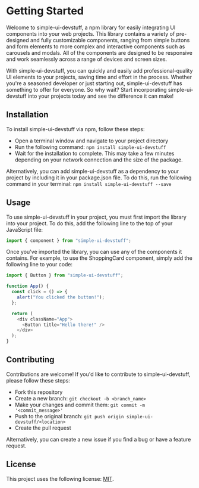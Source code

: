 # Getting Started

Welcome to simple-ui-devstuff, a npm library for easily integrating UI components into your web projects. This library contains a variety of pre-designed and fully customizable components, ranging from simple buttons and form elements to more complex and interactive components such as carousels and modals. All of the components are designed to be responsive and work seamlessly across a range of devices and screen sizes.

With simple-ui-devstuff, you can quickly and easily add professional-quality UI elements to your projects, saving time and effort in the process. Whether you're a seasoned developer or just starting out, simple-ui-devstuff has something to offer for everyone. So why wait? Start incorporating simple-ui-devstuff into your projects today and see the difference it can make!

## Installation

To install simple-ui-devstuff via npm, follow these steps:

- Open a terminal window and navigate to your project directory
- Run the following command: `npm install simple-ui-devstuff`
- Wait for the installation to complete. This may take a few minutes depending on your network connection and the size of the package.

Alternatively, you can add simple-ui-devstuff as a dependency to your project by including it in your package.json file. To do this, run the following command in your terminal: `npm install simple-ui-devstuff --save`

## Usage

To use simple-ui-devstuff in your project, you must first import the library into your project. To do this, add the following line to the top of your JavaScript file:

```js filename="App.js" {1} copy
import { component } from "simple-ui-devstuff";
```

Once you've imported the library, you can use any of the components it contains. For example, to use the ShoppingCard component, simply add the following line to your code:

```js filename="App.js" {1,6} copy
import { Button } from "simple-ui-devstuff";

function App() {
  const click = () => {
    alert("You clicked the button!");
  };

  return (
    <div className="App">
      <Button title="Hello there!" />
    </div>
  );
}
```

## Contributing

Contributions are welcome! If you'd like to contribute to simple-ui-devstuff, please follow these steps:

- Fork this repository
- Create a new branch: `git checkout -b <branch_name>`
- Make your changes and commit them: `git commit -m '<commit_message>'`
- Push to the original branch: `git push origin simple-ui-devstuff/<location>`
- Create the pull request

Alternatively, you can create a new issue if you find a bug or have a feature request.

## License

This project uses the following license: [MIT](https://choosealicense.com/licenses/mit/).
